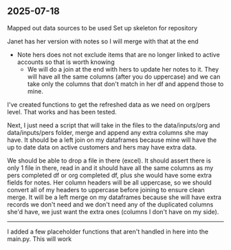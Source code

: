 ## 2025-07-18
Mapped out data sources to be used
Set up skeleton for repository

Janet has her version with notes so I will merge with that at the end
- Note hers does not not exclude items that are no longer linked to active accounts so that is worth knowing
    - We will do a join at the end with hers to update her notes to it. They will have all the same columns (after you do uppercase) and we can take only the columns that don't match in her df and append those to mine.

I've created functions to get the refreshed data as we need on org/pers level. That works and has been tested.

Next, I just need a script that will take in the files to the data/inputs/org and data/inputs/pers folder, merge and append any extra columns she may have. It should be a left join on my dataframes because mine will have the up to date data on active customers and hers may have extra data.

We should be able to drop a file in there (excel). It should assert there is only 1 file in there, read in and it should have all the same columns as my pers completed df or org completed df, plus she would have some extra fields for notes. Her column headers will be all uppercase, so we should convert all of my headers to uppercase before joining to ensure clean merge. It will be a left merge on my dataframes because she will have extra records we don't need and we don't need any of the duplicated columns she'd have, we just want the extra ones (columns I don't have on my side). 

---

I added a few placeholder functions that aren't handled in here into the main.py. This will work
